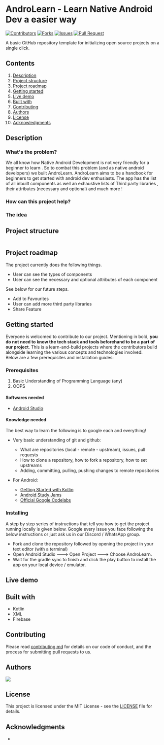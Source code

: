 # AndroLearn - Learn Native Android Dev a easier way

[![Contributors](https://img.shields.io/github/contributors/dsckgec/AndroLearn.svg)](https://github.com/dsckgec/AndroLearn/graphs/contributors) [![Forks](https://img.shields.io/github/forks/dsckgec/AndroLearn.svg)](https://github.com/dsckgec/AndroLearn/network/members) [![Issues](https://img.shields.io/github/issues/dsckgec/AndroLearn.svg)](https://github.com/dsckgec/AndroLearn/issues) [![Pull Request](https://img.shields.io/github/issues-pr-closed-raw/dsckgec/AndroLearn)](https://github.com/dsckgec/AndroLearn/pulls)

A basic GitHub repository template for initializing open source projects on a single click.

## Contents

1. [Description](#description)
1. [Project structure](#project-structure)
1. [Project roadmap](#project-roadmap)
1. [Getting started](#getting-started)
1. [Live demo](#live-demo)
1. [Built with](#built-with)
1. [Contributing](#contributing)
1. [Authors](#authors)
1. [License](#license)
1. [Acknowledgments](#acknowledgments)

## Description

### What's the problem?

We all know how Native Android Development is not very friendly for a beginner to learn . So to combat this problem (and as native android developers) we built AndroLearn. AndroLearn aims to be a handbook for beginners to get started with android dev enthusiasts. The app has the list of all inbuilt components as well an exhaustive lists of Third party libraries , their attributes (necessary and optional) and much more !

### How can this project help?

### The idea

## Project structure

```

```

## Project roadmap

The project currently does the following things.

- User can see the types of components
- User can see the necessary and optional attributes of each component

See below for our future steps.

- Add to Favourites
- User can add more third party libraries
- Share Feature

## Getting started

Everyone is welcomed to contribute to our project. Mentioning in bold, **you do not need to know the tech stack and tools beforehand to be a part of our project**. This is a learn-and-build projects where the contributors build alongside learning the various concepts and technologies involved. <br />Below are a few prerequisites and installation guides:

### Prerequisites

1. Basic Understanding of Programming Language (any)
2. OOPS

#### Softwares needed

- [Android Studio](https://developer.android.com/studio?gclid=Cj0KCQjw1PSDBhDbARIsAPeTqrec4clA-r8NfjrJtz3aKnvme0feBN3F534uGCvqcxoclrQBFuQfANQaAgMPEALw_wcB&gclsrc=aw.ds)

#### Knowledge needed

The best way to learn the following is to google each and everything!

- Very basic understanding of git and github:

  - What are repositories (local - remote - upstream), issues, pull requests
  - How to clone a repository, how to fork a repository, how to set upstreams
  - Adding, committing, pulling, pushing changes to remote repositories

- For Android:

  - [Getting Started with Kotlin](https://developer.android.com/kotlin?gclid=Cj0KCQjw1PSDBhDbARIsAPeTqrdk6yFJf9ECsWLDjG9gK7xGI_QJ58Umh-0pASrrlY6No4aTaFqU408aAg2wEALw_wcB&gclsrc=aw.ds)
  - [Android Study Jams](https://developer.android.com/courses/study-jams?utm_source=studyjam&utm_medium=event&utm_campaign=studyjams)
  - [Official Google Codelabs](https://developer.android.com/kotlin/campaign/learn?gclid=Cj0KCQjw1PSDBhDbARIsAPeTqrcXYoWK2YGRc0Vk35HO8CJJUZVVFgvfV8G5XJxoVQ5n0-BShtptiNQaAjfwEALw_wcB&gclsrc=aw.ds/)

### Installing

A step by step series of instructions that tell you how to get the project running locally is given below. Google every issue you face following the below instructions or just ask us in our Discord / WhatsApp group.

- Fork and clone the repository followed by opening the project in your text editor (with a terminal)
- Open Android Studio ---> Open Project ---> Choose AndroLearn.
- Wait for the gradle sync to finish and click the play button to install the app on your local device / emulator.

## Live demo

## Built with

- Kotlin
- XML
- Firebase

## Contributing

Please read [contributing.md](contributing.md) for details on our code of conduct, and the process for submitting pull requests to us.

## Authors

<a href="https://github.com/DSCKGEC/androlearn/graphs/contributors">  
  <img src="https://contrib.rocks/image?repo=DSCKGEC/AndroLearn" />  
</a>

## License

This project is licensed under the MIT License - see the [LICENSE](LICENSE) file for details.

## Acknowledgments

-

